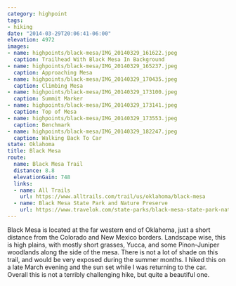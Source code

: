 ```yaml
---
category: highpoint
tags: 
- hiking
date: "2014-03-29T20:06:41-06:00"
elevation: 4972
images:
- name: highpoints/black-mesa/IMG_20140329_161622.jpeg
  caption: Trailhead With Black Mesa In Background 
- name: highpoints/black-mesa/IMG_20140329_165237.jpeg
  caption: Approaching Mesa
- name: highpoints/black-mesa/IMG_20140329_170435.jpeg
  caption: Climbing Mesa
- name: highpoints/black-mesa/IMG_20140329_173100.jpeg
  caption: Summit Marker
- name: highpoints/black-mesa/IMG_20140329_173141.jpeg
  caption: Top of Mesa
- name: highpoints/black-mesa/IMG_20140329_173553.jpeg
  caption: Benchmark
- name: highpoints/black-mesa/IMG_20140329_182247.jpeg
  caption: Walking Back To Car
state: Oklahoma
title: Black Mesa
route:
  name: Black Mesa Trail
  distance: 8.8
  elevationGain: 748
  links:
  - name: All Trails
    url: https://www.alltrails.com/trail/us/oklahoma/black-mesa
  - name: Black Mesa State Park and Nature Preserve
    url: https://www.travelok.com/state-parks/black-mesa-state-park-nature-preserve/maps-and-resources
---
```

Black Mesa is located at the far western end of Oklahoma, just a short distance from the Colorado and New Mexico borders.  Landscape wise, this is high plains, with mostly short grasses, Yucca, and some Pinon-Juniper woodlands along the side of the mesa.  There is not a lot of shade on this trail, and would be very exposed during the summer months.  I hiked this on a late March evening and the sun set while I was returning to the car.  Overall this is not a terribly challenging hike, but quite a beautiful one.
